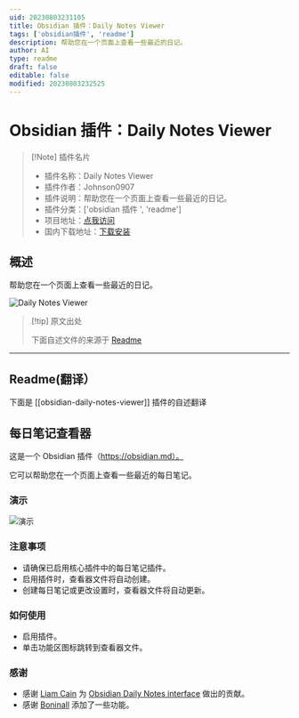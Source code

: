 ```yaml
---
uid: 20230803231105
title: Obsidian 插件：Daily Notes Viewer
tags: ['obsidian插件', 'readme']
description: 帮助您在一个页面上查看一些最近的日记。
author: AI
type: readme
draft: false
editable: false
modified: 20230803232525
---
```


# Obsidian 插件：Daily Notes Viewer

> [!Note] 插件名片
> - 插件名称：Daily Notes Viewer
> - 插件作者：Johnson0907
> - 插件说明：帮助您在一个页面上查看一些最近的日记。
> - 插件分类：['obsidian 插件 ', 'readme']
> - 项目地址：[点我访问](https://github.com/Johnson0907/obsidian-daily-notes-viewer)
> - 国内下载地址：[下载安装](https://pkmer.cn/products/plugin/pluginMarket/?obsidian-daily-notes-viewer)

## 概述

帮助您在一个页面上查看一些最近的日记。

![Daily Notes Viewer](https://cdn.pkmer.cn/covers/obsidian-daily-notes-viewer.png!pkmer)

> [!tip] 原文出处
>
>下面自述文件的来源于 [Readme](https://ghproxy.net/https://raw.githubusercontent.com/Johnson0907/obsidian-daily-notes-viewer/master/README.md)
>

---

## Readme(翻译）

下面是 [[obsidian-daily-notes-viewer]] 插件的自述翻译

## 每日笔记查看器

这是一个 Obsidian 插件（<https://obsidian.md）。>

它可以帮助您在一个页面上查看一些最近的每日笔记。

### 演示

![演示](img/demo.png)

### 注意事项

- 请确保已启用核心插件中的每日笔记插件。
- 启用插件时，查看器文件将自动创建。
- 创建每日笔记或更改设置时，查看器文件将自动更新。

### 如何使用

- 启用插件。
- 单击功能区图标跳转到查看器文件。

### 感谢

- 感谢 [Liam Cain](https://github.com/liamcain) 为 [Obsidian Daily Notes interface](https://github.com/liamcain/obsidian-daily-notes-interface) 做出的贡献。
- 感谢 [Boninall](https://github.com/Quorafind) 添加了一些功能。



